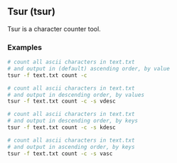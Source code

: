 Tsur (tsur)
------------
Tsur is a character counter tool.

### Examples

```bash
# count all ascii characters in text.txt
# and output in (default) ascending order, by value
tsur -f text.txt count -c

# count all ascii characters in text.txt
# and output in descending order, by values
tsur -f text.txt count -c -s vdesc

# count all ascii characters in text.txt
# and output in descending order, by keys
tsur -f text.txt count -c -s kdesc

# count all ascii characters in text.txt
# and output in ascending order, by keys
tsur -f text.txt count -c -s vasc
```
